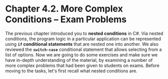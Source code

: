 # Chapter 4.2. More Complex Conditions – Exam Problems

The previous chapter introduced you to **nested conditions** in C#. Via nested conditions, the program logic in a particular application can be represented using **`if` conditional statements** that are nested one into another. We also reviewed the **`switch-case`** conditional statement that allows selecting from a list of options. Now we are going to do some exercises and make sure we have in-depth understanding of the material, by examining a number of more complex problems that had been given to students on exams. Before moving to the tasks, let's first recall what nested conditions are.
